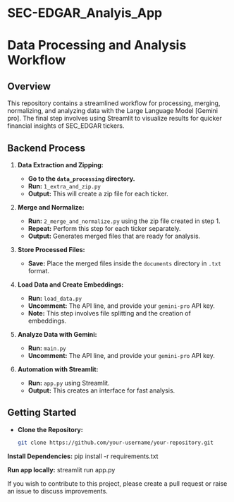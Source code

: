 # SEC-EDGAR_Analyis_App


# Data Processing and Analysis Workflow

## **Overview**

This repository contains a streamlined workflow for processing, merging, normalizing, and analyzing data with the Large Language Model [Gemini pro]. The final step involves using Streamlit to visualize results for quicker financial insights of SEC_EDGAR tickers.

## **Backend Process**

1. **Data Extraction and Zipping:**
   - **Go to the `data_processing` directory.**
   - **Run:** `1_extra_and_zip.py`
   - **Output:** This will create a zip file for each ticker.

2. **Merge and Normalize:**
   - **Run:** `2_merge_and_normalize.py` using the zip file created in step 1.
   - **Repeat:** Perform this step for each ticker separately.
   - **Output:** Generates merged files that are ready for analysis.

3. **Store Processed Files:**
   - **Save:** Place the merged files inside the `documents` directory in `.txt` format.

4. **Load Data and Create Embeddings:**
   - **Run:** `load_data.py`
   - **Uncomment:** The API line, and provide your `gemini-pro` API key.
   - **Note:** This step involves file splitting and the creation of embeddings.

5. **Analyze Data with Gemini:**
   - **Run:** `main.py`
   - **Uncomment:** The API line, and provide your `gemini-pro` API key.

6. **Automation with Streamlit:**
   - **Run:** `app.py` using Streamlit.
   - **Output:** This creates an interface for fast analysis.

## **Getting Started**

- **Clone the Repository:**
  ```bash
  git clone https://github.com/your-username/your-repository.git

**Install Dependencies:**
pip install -r requirements.txt

**Run app locally:**
streamlit run app.py

If you wish to contribute to this project, please create a pull request or raise an issue to discuss improvements.



